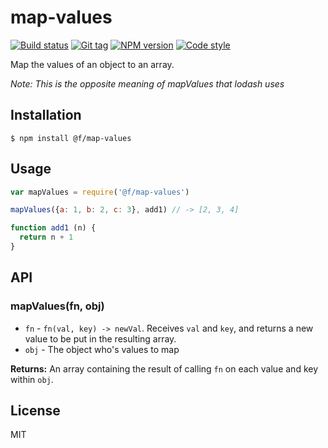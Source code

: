 
# map-values

[![Build status][travis-image]][travis-url]
[![Git tag][git-image]][git-url]
[![NPM version][npm-image]][npm-url]
[![Code style][standard-image]][standard-url]

Map the values of an object to an array.

*Note: This is the opposite meaning of mapValues that lodash uses*

## Installation

    $ npm install @f/map-values

## Usage

```js
var mapValues = require('@f/map-values')

mapValues({a: 1, b: 2, c: 3}, add1) // -> [2, 3, 4]

function add1 (n) {
  return n + 1
}

```

## API

### mapValues(fn, obj)

- `fn` - `fn(val, key) -> newVal`. Receives `val` and `key`, and returns a new value to be put in the resulting array.
- `obj` - The object who's values to map

**Returns:** An array containing the result of calling `fn` on each value and key within `obj`.

## License

MIT

[travis-image]: https://img.shields.io/travis/micro-js/map-values.svg?style=flat-square
[travis-url]: https://travis-ci.org/micro-js/map-values
[git-image]: https://img.shields.io/github/tag/micro-js/map-values.svg?style=flat-square
[git-url]: https://github.com/micro-js/map-values
[standard-image]: https://img.shields.io/badge/code%20style-standard-brightgreen.svg?style=flat-square
[standard-url]: https://github.com/feross/standard
[npm-image]: https://img.shields.io/npm/v/@f/map-values.svg?style=flat-square
[npm-url]: https://npmjs.org/package/@f/map-values
